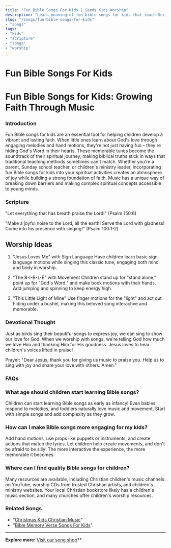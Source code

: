 ```yaml
---
title: "Fun Bible Songs For Kids | Seeds Kids Worship"
description: "Learn meaningful fun bible songs for kids that teach Scripture through music. Interactive worship resources for kids and families."
slug: "/songs/fun-bible-songs-for-kids"
- "songs"
tags:
- "kids"
- "scripture"
- "songs"
- "worship"
---
```


# Fun Bible Songs For Kids

# Fun Bible Songs for Kids: Growing Faith Through Music

### Introduction
Fun Bible songs for kids are an essential tool for helping children develop a vibrant and lasting faith. When little ones learn about God's love through engaging melodies and hand motions, they're not just having fun – they're hiding God's Word in their hearts. These memorable tunes become the soundtrack of their spiritual journey, making biblical truths stick in ways that traditional teaching methods sometimes can't match. Whether you're a parent, Sunday school teacher, or children's ministry leader, incorporating fun Bible songs for kids into your spiritual activities creates an atmosphere of joy while building a strong foundation of faith. Music has a unique way of breaking down barriers and making complex spiritual concepts accessible to young minds.

### Scripture
"Let everything that has breath praise the Lord!" (Psalm 150:6)

"Make a joyful noise to the Lord, all the earth! Serve the Lord with gladness! Come into his presence with singing!" (Psalm 100:1-2)

## Worship Ideas
1. "Jesus Loves Me" with Sign Language
Have children learn basic sign language motions while singing this classic tune, engaging both mind and body in worship.

2. "The B-I-B-L-E" with Movement
Children stand up for "stand alone," point up for "God's Word," and make book motions with their hands. Add jumping and spinning to keep energy high.

3. "This Little Light of Mine"
Use finger motions for the "light" and act out hiding under a bushel, making this beloved song interactive and memorable.

### Devotional Thought
Just as birds sing their beautiful songs to express joy, we can sing to show our love for God. When we worship with songs, we're telling God how much we love Him and thanking Him for His goodness. Jesus loves to hear children's voices lifted in praise!

Prayer: "Dear Jesus, thank you for giving us music to praise you. Help us to sing with joy and share your love with others. Amen."

### FAQs

### What age should children start learning Bible songs?
Children can start learning Bible songs as early as infancy! Even babies respond to melodies, and toddlers naturally love music and movement. Start with simple songs and add complexity as they grow.

### How can I make Bible songs more engaging for my kids?
Add hand motions, use props like puppets or instruments, and create actions that match the lyrics. Let children help create movements, and don't be afraid to be silly! The more interactive the experience, the more memorable it becomes.

### Where can I find quality Bible songs for children?
Many resources are available, including Christian children's music channels on YouTube, worship CDs from trusted Christian artists, and children's ministry websites. Your local Christian bookstore likely has a children's music section, and many churches offer children's worship resources.

### Related Songs

- "[Christmas Kids Christian Music](/activities/christmas-kids-christian-music/)"
- "[Bible Memory Verse Songs For Kids](/songs/bible-memory-verse-songs-for-kids/)"

---

**Explore more:** [Visit our song shop](https://seedskidsworship.com/shop)**

<!-- Schema Markup -->
<script type="application/ld+json">
{
  "@context": "https://schema.org",
  "@type": "MusicRecording",
  "name": "Fun Bible Songs For Kids",
  "byArtist": {
    "@type": "MusicGroup",
    "name": "Seeds Kids Worship"
  },
  "isFamilyFriendly": true,
  "url": "https://seedskidsworship.com/songs/fun-bible-songs-for-kids/"
}
</script>